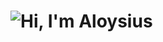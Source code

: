 # ![Hi, I'm Aloysius](https://readme-typing-svg.demolab.com?color=%2336BCF7&size=21&duration=2000&center=true&vCenter=true&multiline=true&width=250&height=40&lines=Hi%2C+I'm+Aloysius!👋🏼;+;+)

<!--
**aloysathekge/aloysathekge** is a ✨ _special_ ✨ repository because its `README.md` (this file) appears on your GitHub profile.

Here are some ideas to get you started:

- 🔭 I’m currently working on ...
- 🌱 I’m currently learning ...
- 👯 I’m looking to collaborate on ...
- 🤔 I’m looking for help with ...
- 💬 Ask me about ...
- 📫 How to reach me: ...
- 😄 Pronouns: ...
- ⚡ Fun fact: ...
-->
